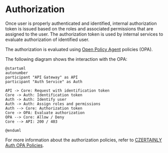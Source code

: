 # Authorization

Once user is properly authenticated and identified, internal authorization token is issued based on the roles and associated permissions that are assigned to the user.
The authorization token is used by internal services to evaluate authorization of identified user.

The authorization is evaluated using [Open Policy Agent](https://www.openpolicyagent.org/) policies (OPA).

The following diagram shows the interaction with the OPA:

```plantuml
@startuml
autonumber
participant "API Gateway" as API
participant "Auth Service" as Auth

API -> Core: Request with identification token
Core -> Auth: Identification token
Auth -> Auth: Identify user
Auth -> Auth: Assign roles and permissions
Auth --> Core: Authorization token
Core -> OPA: Evaluate authorization
OPA --> Core: Allow / Deny
Core --> API: 200 / 403

@enduml
```

For more information about the authorization policies, refer to [CZERTAINLY Auth OPA Policies](https://github.com/3KeyCompany/CZERTAINLY-Auth-OPA-Policies).